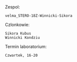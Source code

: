 Zespol: 

	velma_STERO-18Z-Winnicki-Sikora

Czlonkowie:

	Sikora Kubus
	Winnicki Kondziu
	
Termin laboratorium:

	Czwartek, 16-20
